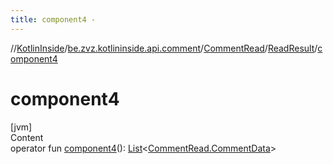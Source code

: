 ```yaml
---
title: component4 -
---
```

//[KotlinInside](../../../index.md)/[be.zvz.kotlininside.api.comment](../../index.md)/[CommentRead](../index.md)/[ReadResult](index.md)/[component4](component4.md)



# component4  
[jvm]  
Content  
operator fun [component4](component4.md)(): [List](https://kotlinlang.org/api/latest/jvm/stdlib/kotlin.collections/-list/index.html)<[CommentRead.CommentData](../-comment-data/index.md)>  



